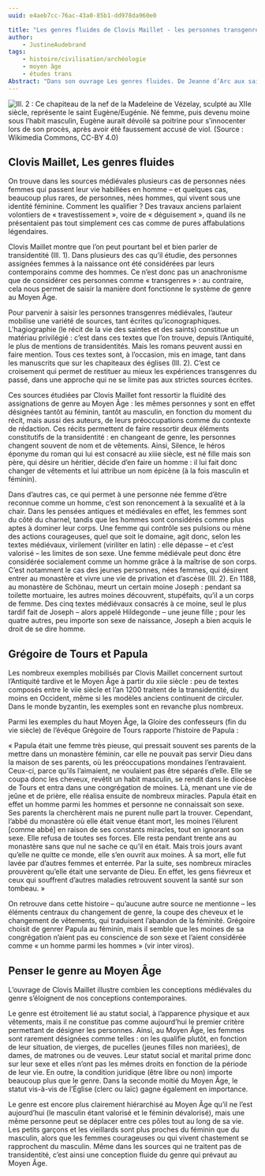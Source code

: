 ```yaml
---
uuid: e4aeb7cc-76ac-43a0-85b1-dd978da960e0

title: "Les genres fluides de Clovis Maillet - les personnes transgenres existaient-elles au Moyen Age ?"
author: 
    - JustineAudebrand
tags:
    - histoire/civilisation/archéologie
    - moyen âge
    - études trans
Abstract: "Dans son ouvrage Les genres fluides. De Jeanne d’Arc aux saintes trans (Paris, Arkhê, 2020), Clovis Maillet affirme qu’il existait déjà des personnes transgenres au Moyen Âge. Les cas de transidentité qu’il étudie permettent de mieux comprendre comment le Moyen Âge conceptualisait le genre."
---
```


![Ill. 2 : Ce chapiteau de la nef de la Madeleine de Vézelay, sculpté au XIIe siècle, représente le saint Eugène/Eugénie. Né femme, puis devenu moine sous l’habit masculin, Eugène aurait dévoilé sa poitrine pour s’innocenter lors de son procès, après avoir été faussement accusé de viol. (Source : Wikimedia Commons, CC-BY 4.0)](chapiteaunef.png)

## Clovis Maillet, Les genres fluides

On trouve dans les sources médiévales plusieurs cas de personnes nées femmes qui passent leur vie habillées en homme – et quelques cas, beaucoup plus rares, de personnes, nées hommes, qui vivent sous une identité féminine. Comment les qualifier ? Des travaux anciens parlaient volontiers de « travestissement », voire de « déguisement », quand ils ne présentaient pas tout simplement ces cas comme de pures affabulations légendaires.

Clovis Maillet montre que l’on peut pourtant bel et bien parler de transidentité (Ill. 1). Dans plusieurs des cas qu’il étudie, des personnes assignées femmes à la naissance ont été considérées par leurs contemporains comme des hommes. Ce n’est donc pas un anachronisme que de considérer ces personnes comme « transgenres » : au contraire, cela nous permet de saisir la manière dont fonctionne le système de genre au Moyen Âge.

Pour parvenir à saisir les personnes transgenres médiévales, l’auteur mobilise une variété de sources, tant écrites qu’iconographiques. L’hagiographie (le récit de la vie des saintes et des saints) constitue un matériau privilégié : c’est dans ces textes que l’on trouve, depuis l’Antiquité, le plus de mentions de transidentités. Mais les romans peuvent aussi en faire mention. Tous ces textes sont, à l’occasion, mis en image, tant dans les manuscrits que sur les chapiteaux des églises (Ill. 2). C’est ce croisement qui permet de restituer au mieux les expériences transgenres du passé, dans une approche qui ne se limite pas aux strictes sources écrites.

Ces sources étudiées par Clovis Maillet font ressortir la fluidité des assignations de genre au Moyen Âge : les mêmes personnes y sont en effet désignées tantôt au féminin, tantôt au masculin, en fonction du moment du récit, mais aussi des auteurs, de leurs préoccupations comme du contexte de rédaction. Ces récits permettent de faire ressortir deux éléments constitutifs de la transidentité : en changeant de genre, les personnes changent souvent de nom et de vêtements. Ainsi, Silence, le héros éponyme du roman qui lui est consacré au xiiie siècle, est né fille mais son père, qui désire un héritier, décide d’en faire un homme : il lui fait donc changer de vêtements et lui attribue un nom épicène (à la fois masculin et féminin).

Dans d’autres cas, ce qui permet à une personne née femme d’être reconnue comme un homme, c’est son renoncement à la sexualité et à la chair. Dans les pensées antiques et médiévales en effet, les femmes sont du côté du charnel, tandis que les hommes sont considérés comme plus aptes à dominer leur corps. Une femme qui contrôle ses pulsions ou mène des actions courageuses, quel que soit le domaine, agit donc, selon les textes médiévaux, virilement (viriliter en latin) : elle dépasse – et c’est valorisé – les limites de son sexe. Une femme médiévale peut donc être considérée socialement comme un homme grâce à la maîtrise de son corps. C’est notamment le cas des jeunes personnes, nées femmes, qui désirent entrer au monastère et vivre une vie de privation et d’ascèse (Ill. 2). En 1188, au monastère de Schönau, meurt un certain moine Joseph : pendant sa toilette mortuaire, les autres moines découvrent, stupéfaits, qu’il a un corps de femme. Des cinq textes médiévaux consacrés à ce moine, seul le plus tardif fait de Joseph – alors appelé Hildegonde – une jeune fille ; pour les quatre autres, peu importe son sexe de naissance, Joseph a bien acquis le droit de se dire homme.

## Grégoire de Tours et Papula

Les nombreux exemples mobilisés par Clovis Maillet concernent surtout l’Antiquité tardive et le Moyen Âge à partir du xiie siècle : peu de textes composés entre le viie siècle et l’an 1200 traitent de la transidentité, du moins en Occident, même si les modèles anciens continuent de circuler. Dans le monde byzantin, les exemples sont en revanche plus nombreux.

Parmi les exemples du haut Moyen Âge, la Gloire des confesseurs (fin du vie siècle) de l’évêque Grégoire de Tours rapporte l’histoire de Papula :

« Papula était une femme très pieuse, qui pressait souvent ses parents de la mettre dans un monastère féminin, car elle ne pouvait pas servir Dieu dans la maison de ses parents, où les préoccupations mondaines l’entravaient. Ceux-ci, parce qu’ils l’aimaient, ne voulaient pas être séparés d’elle. Elle se coupa donc les cheveux, revêtit un habit masculin, se rendit dans le diocèse de Tours et entra dans une congrégation de moines. Là, menant une vie de jeûne et de prière, elle réalisa ensuite de nombreux miracles. Papula était en effet un homme parmi les hommes et personne ne connaissait son sexe. Ses parents la cherchèrent mais ne purent nulle part la trouver. Cependant, l’abbé du monastère où elle était venue étant mort, les moines l’élurent [comme abbé] en raison de ses constants miracles, tout en ignorant son sexe. Elle refusa de toutes ses forces. Elle resta pendant trente ans au monastère sans que nul ne sache ce qu’il en était. Mais trois jours avant qu’elle ne quitte ce monde, elle s’en ouvrit aux moines. À sa mort, elle fut lavée par d’autres femmes et enterrée. Par la suite, ses nombreux miracles prouvèrent qu’elle était une servante de Dieu. En effet, les gens fiévreux et ceux qui souffrent d’autres maladies retrouvent souvent la santé sur son tombeau. »

On retrouve dans cette histoire – qu’aucune autre source ne mentionne – les éléments centraux du changement de genre, la coupe des cheveux et le changement de vêtements, qui traduisent l’abandon de la féminité. Grégoire choisit de genrer Papula au féminin, mais il semble que les moines de sa congrégation n’aient pas eu conscience de son sexe et l’aient considérée comme « un homme parmi les hommes » (vir inter viros).

## Penser le genre au Moyen Âge

L’ouvrage de Clovis Maillet illustre combien les conceptions médiévales du genre s’éloignent de nos conceptions contemporaines. 

Le genre est étroitement lié au statut social, à l’apparence physique et aux vêtements, mais il ne constitue pas comme aujourd’hui le premier critère permettant de désigner les personnes. Ainsi, au Moyen Âge, les femmes sont rarement désignées comme telles : on les qualifie plutôt, en fonction de leur situation, de vierges, de pucelles (jeunes filles non mariées), de dames, de matrones ou de veuves. Leur statut social et marital prime donc sur leur sexe et elles n’ont pas les mêmes droits en fonction de la période de leur vie. En outre, la condition juridique (être libre ou non) importe beaucoup plus que le genre. Dans la seconde moitié du Moyen Âge, le statut vis-à-vis de l’Église (clerc ou laïc) gagne également en importance. 

Le genre est encore plus clairement hiérarchisé au Moyen Âge qu’il ne l’est aujourd’hui (le masculin étant valorisé et le féminin dévalorisé), mais une même personne peut se déplacer entre ces pôles tout au long de sa vie. Les petits garçons et les vieillards sont plus proches du féminin que du masculin, alors que les femmes courageuses ou qui vivent chastement se rapprochent du masculin. Même dans les sources qui ne traitent pas de transidentité, c’est ainsi une conception fluide du genre qui prévaut au Moyen Âge. 
